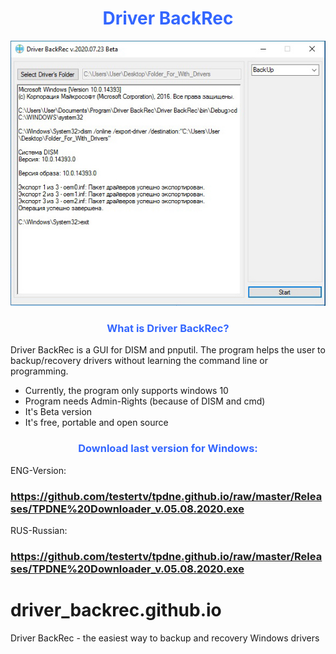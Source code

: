 <h1 style="text-align: center;"><span style="color: #3366ff;"><strong>Driver BackRec</strong></span></h1>



<a href=""><img src="https://raw.githubusercontent.com/testertv/driver_backrec.github.io/master/header.jpg?raw=true" alt="test-pattern-152459-1280" border="0"></a>



<h3 style="text-align: center;"><span style="color: #3366ff;"><strong>What is Driver BackRec?</strong></span></h3>

Driver BackRec is a GUI for DISM and pnputil. The program helps the user to backup/recovery drivers without learning the command line or programming.
- Currently, the program only supports windows 10
- Program needs Admin-Rights (because of DISM and cmd)
- It's Beta version
- It's free, portable and open source



<h3 style="text-align: center;"><span style="color: #3366ff;"><strong>Download last version for Windows:</strong></span></h3>

ENG-Version: <h3><span style="text-decoration: underline;"><strong>https://github.com/testertv/tpdne.github.io/raw/master/Releases/TPDNE%20Downloader_v.05.08.2020.exe</strong></span></h3>
RUS-Russian: <h3><span style="text-decoration: underline;"><strong>https://github.com/testertv/tpdne.github.io/raw/master/Releases/TPDNE%20Downloader_v.05.08.2020.exe</strong></span></h3>



# driver_backrec.github.io
Driver BackRec - the easiest way to backup and recovery Windows drivers
